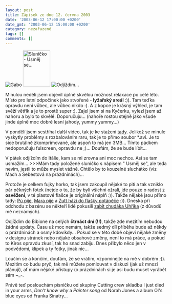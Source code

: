 ```yaml
---
layout: post
title: Zápisek ze dne 12. června 2003
date: '2003-06-12 17:00:00 +0200'
date_gmt: '2003-06-12 15:00:00 +0200'
category: nezařazené
tags: []
comments: []
---
```

<div >
<img alt="Gabo" src="%base_url%/assets/old-images/gabo.jpg">
 <img src="%base_url%/assets/old-images/slunicko.jpg" style="width:85px" height="112" alt="Sluníčko - Usměj se...">
 <img src="%base_url%/assets/old-images/odjizdim.jpg" alt="Odjíždím...">
</div>
<p>Minulou neděli jsem objevil
úplně skvělou možnost relaxace po celé léto. Místo pro letní odpočinek jako
stvořené -<span style="font-weight:bold"> lyžařský areál</span> :)). Tam teďka opravdu není
vůbec, ale vůbec nikdo :). A z kopce je krásný výhled, je tam svěží větřík a je
to prostě super :). Zajel jsem si na Kyčerku, vylezl jsem až nahoru a bylo to skvělé.
Doporučuju... (nahoře rostou stejně jako všude jinde úplně moc dobré lesní jahody,
yummy yummy...)</p>
<p>V pondělí jsem sestříhal další video, tak je ke stažení <a
href="%base_url%/assets/old-images/klipek2.avi">tady</a>. Jelikož se minule vyskytly problémy s rozbalováním
raru, tak je to přímo soubor *.avi. Je to sice brutálně zkomprimované, ale aspoň to
má jen 3MB... Tímto pádkem nedoporučuju fulscreen, opravdu ne ;)... Doufám, že se
bude líbit...</p>
<p>V pátek odjíždím do Itálie, kam se mi zrovna ani moc nechce. Asi se tam
usmažím... &gt;&gt;&gt;Mám tady položené sluníčko s nápisem &quot; <span
class="oranz">Usměj se</span>&quot;, ale teda nevím, jestli to může myslet vážně.
Chtělo by to kouzelné sluchátko (viz Mach a Šebestová na prázdninách)... </p>
<p>Protože
je celkem fujky horko, tak jsem zakoupil nějaké to pití a tak vzniklo pár pěkných
fotek (nejde o to, že by byli všichni ožralí, jde pouze o radost z <span style="font-weight:bold">osvěžení</span>,
v té plastové flašce je originální náplň :)). Takže nějaké jsou přímo tady: <a
href="%base_url%/assets/old-images/pupije.jpg">Pú pije</a>, <a href="%base_url%/assets/old-images/mara.jpg">Mara pije</a> a <a
href="%base_url%/assets/old-images/zutt.jpg">Zutt hází do flašky potápěče</a> :)). Dneska při odchodu z
bazénu se někteří lidé pokusili <a href="%base_url%/assets/old-images/chudak.jpg">zabít chudáka Uhříka</a>
(z důvodů mě neznámých).</p>
<p>Odjíždím do Bibione na celých <span style="font-weight:bold">čtrnáct dní (!!)</span>,
takže zde mezitím nebudou žádné updaty. Času už moc nemám, takže sedmý díl
příběhu bude až někdy o prázdninách a osmý kdovíkdy... Pokud se v této době
objeví nějaké změny v designu stránek nebo nějaké obsahové změny, není to má
práce, a pokud to Kiros opravdu zkusí, tak ho snad zabiju. Dnes přibylo něco jen v
podvědomí, klípek a ty fotky, jinak nic...</p>
<p>Loučím se a končím, doufám, že se vrátím, vzpomínejte na mě v dobrém ;)).
Mezitím co budu pryč, tak mě můžete pomlouvat v diskuzi (jak už mnozí plánují),
ať mám nějaké přístupy (o prázdninách si je asi budu muset vyrábět sám ~_-. </p>
<p>Právě teď poslouchám písničku od skupiny Cutting crew skladbu <a
>I just died in your arms</a>, <i title="tady býval odkaz na soubor 'dontknow.htm'">Don't
know why</i> a <i title="tady býval odkaz na soubor 'painter.htm'">Painter song</i> od Norah Jones a album Ol's
blue eyes od Franka Sinatry...</p>
